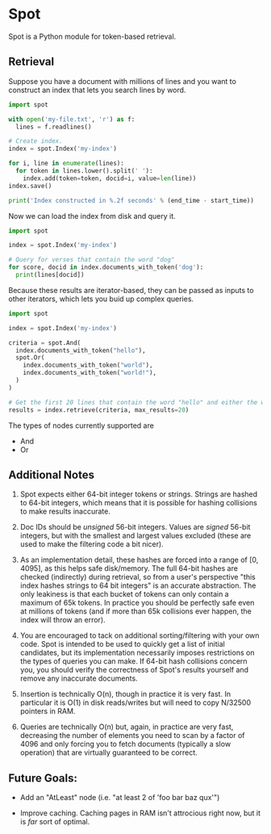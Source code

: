 # Spot

Spot is a Python module for token-based retrieval.

## Retrieval

Suppose you have a document with millions of lines and you want to construct an index that lets you search lines by word.

```Python
import spot

with open('my-file.txt', 'r') as f:
  lines = f.readlines()

# Create index.
index = spot.Index('my-index')

for i, line in enumerate(lines):
  for token in lines.lower().split(' '):
    index.add(token=token, docid=i, value=len(line))
index.save()

print('Index constructed in %.2f seconds' % (end_time - start_time))
```

Now we can load the index from disk and query it.

```Python
import spot

index = spot.Index('my-index')

# Query for verses that contain the word "dog"
for score, docid in index.documents_with_token('dog'):
  print(lines[docid])
```

Because these results are iterator-based, they can be passed as inputs to other iterators, which lets you buid up complex queries.

```Python
import spot

index = spot.Index('my-index')

criteria = spot.And(
  index.documents_with_token("hello"),
  spot.Or(
    index.documents_with_token("world"),
    index.documents_with_token("world!"),
  )
)

# Get the first 20 lines that contain the word "hello" and either the word "world" or "world!"
results = index.retrieve(criteria, max_results=20)
```

The types of nodes currently supported are

- And
- Or

## Additional Notes

1. Spot expects either 64-bit integer tokens or strings.  Strings are hashed to 64-bit integers, which means that it is possible for hashing collisions to make results inaccurate.

2. Doc IDs should be *unsigned* 56-bit integers.  Values are *signed* 56-bit integers, but with the smallest and largest values excluded (these are used to make the filtering code a bit nicer).

3. As an implementation detail, these hashes are forced into a range of [0, 4095], as this helps safe disk/memory.  The full 64-bit hashes are checked (indirectly) during retrieval, so from a user's perspective "this index hashes strings to 64 bit integers" is an accurate abstraction.  The only leakiness is that each bucket of tokens can only contain a maximum of 65k tokens.  In practice you should be perfectly safe even at millions of tokens (and if more than 65k collisions ever happen, the index will throw an error).


4. You are encouraged to tack on additional sorting/filtering with your own code. Spot is intended to be used to quickly get a list of initial candidates, but its implementation necessarily imposes restrictions on the types of queries you can make.  If 64-bit hash collisions concern you, you should verify the correctness of Spot's results yourself and remove any inaccurate documents.

5. Insertion is technically O(n), though in practice it is very fast.  In particular it is O(1) in disk reads/writes but will need to copy N/32500 pointers in RAM.

6. Queries are technically O(n) but, again, in practice are very fast, decreasing the number of elements you need to scan by a factor of 4096 and only forcing you to fetch documents (typically a slow operation) that are virtually guaranteed to be correct.

## Future Goals:

- Add an "AtLeast" node (i.e. "at least 2 of 'foo bar baz qux'")

- Improve caching.  Caching pages in RAM isn't attrocious right now, but it is *far* sort of optimal.



